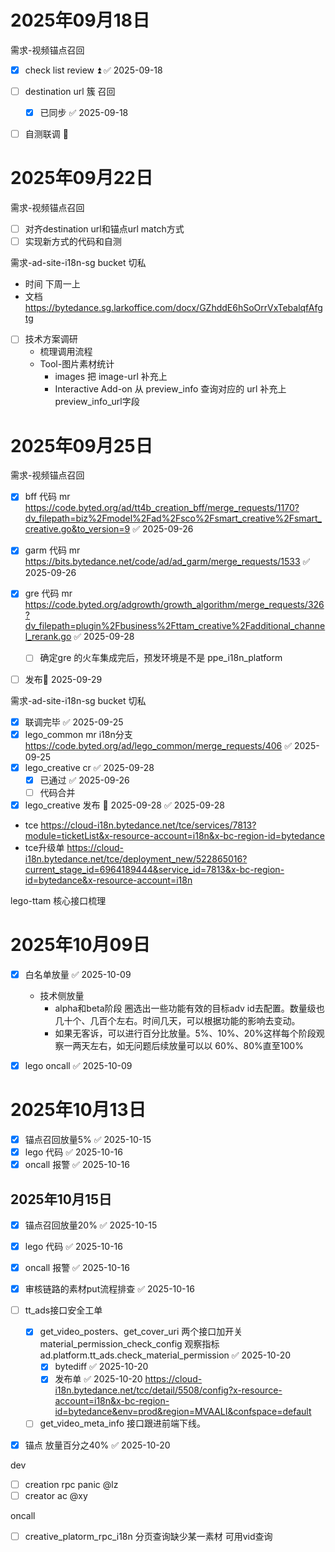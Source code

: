 # 2025年09月18日

需求-视频锚点召回

- [x] check list review ⏫ ✅ 2025-09-18
- [ ] destination url 簇 召回 
	- [x] 已同步 ✅ 2025-09-18
- [ ] 自测联调 🔼 



# 2025年09月22日
需求-视频锚点召回
- [ ] 对齐destination url和锚点url match方式
- [ ] 实现新方式的代码和自测

需求-ad-site-i18n-sg bucket 切私
- 时间 下周一上
- 文档 https://bytedance.sg.larkoffice.com/docx/GZhddE6hSoOrrVxTebalqfAfgtg
- [ ] 技术方案调研
	- 梳理调用流程
	- Tool-图片素材统计
		- images 把 image-url 补充上
		- Interactive Add-on 从 preview_info 查询对应的 url 补充上 preview_info_url字段



# 2025年09月25日
需求-视频锚点召回
- [x] bff 代码 mr https://code.byted.org/ad/tt4b_creation_bff/merge_requests/1170?dv_filepath=biz%2Fmodel%2Fad%2Fsco%2Fsmart_creative%2Fsmart_creative.go&to_version=9 ✅ 2025-09-26
- [x] garm 代码 mr https://bits.bytedance.net/code/ad/ad_garm/merge_requests/1533 ✅ 2025-09-26
- [x] gre 代码 mr  https://code.byted.org/adgrowth/growth_algorithm/merge_requests/326?dv_filepath=plugin%2Fbusiness%2Fttam_creative%2Fadditional_channel_rerank.go ✅ 2025-09-28
	- [ ] 确定gre 的火车集成完后，预发环境是不是 ppe_i18n_platform
- [ ] 发布📅 2025-09-29 


需求-ad-site-i18n-sg bucket 切私
- [x] 联调完毕 ✅ 2025-09-25
- [x] lego_common mr i18n分支 https://code.byted.org/ad/lego_common/merge_requests/406 ✅ 2025-09-25
- [x] lego_creative cr ✅ 2025-09-28
	- [x] 已通过 ✅ 2025-09-26
	- [ ] 代码合并
- [x] lego_creative 发布 📅 2025-09-28 ✅ 2025-09-28
- tce https://cloud-i18n.bytedance.net/tce/services/7813?module=ticketList&x-resource-account=i18n&x-bc-region-id=bytedance
- tce升级单 https://cloud-i18n.bytedance.net/tce/deployment_new/522865016?current_stage_id=6964189444&service_id=7813&x-bc-region-id=bytedance&x-resource-account=i18n

lego-ttam 核心接口梳理


# 2025年10月09日

- [x] 白名单放量 ✅ 2025-10-09
	- 技术侧放量
		- alpha和beta阶段 圈选出一些功能有效的目标adv id去配置。数量级也几十个、几百个左右。时间几天，可以根据功能的影响去变动。
		- 如果无客诉，可以进行百分比放量。5%、10%、20%这样每个阶段观察一两天左右，如无问题后续放量可以以 60%、80%直至100% 
- [x] lego oncall ✅ 2025-10-09



# 2025年10月13日

- [x] 锚点召回放量5% ✅ 2025-10-15
- [x] lego 代码 ✅ 2025-10-16
- [x] oncall 报警 ✅ 2025-10-16

## 2025年10月15日
- [x] 锚点召回放量20% ✅ 2025-10-15
- [x] lego 代码 ✅ 2025-10-16
- [x] oncall 报警 ✅ 2025-10-16





- [x] 审核链路的素材put流程排查 ✅ 2025-10-16

- [ ] tt_ads接口安全工单
	- [x] get_video_posters、get_cover_uri 两个接口加开关 material_permission_check_config 观察指标 ad.platform.tt_ads.check_material_permission ✅ 2025-10-20
		- [x] bytediff ✅ 2025-10-20
		- [x] 发布单 ✅ 2025-10-20
	https://cloud-i18n.bytedance.net/tcc/detail/5508/config?x-resource-account=i18n&x-bc-region-id=bytedance&env=prod&region=MVAALI&confspace=default
	- [ ] get_video_meta_info 接口跟进前端下线。
- [x] 锚点 放量百分之40% ✅ 2025-10-20


dev
- [ ] creation rpc panic @lz
- [ ] creator ac @xy

oncall
- [ ] creative_platorm_rpc_i18n 分页查询缺少某一素材 可用vid查询